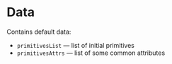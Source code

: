 # Data

Contains default data:

* `primitivesList` — list of initial primitives
* `primitivesAttrs` — list of some common attributes
